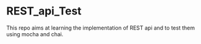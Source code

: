# REST_api_Test
This repo aims at learning the implementation of REST api and to test them using mocha and chai.
